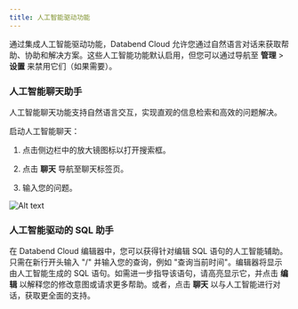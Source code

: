 ```yaml
---
title: 人工智能驱动功能
---
```


通过集成人工智能驱动功能，Databend Cloud 允许您通过自然语言对话来获取帮助、协助和解决方案。这些人工智能功能默认启用，但您可以通过导航至 **管理** > **设置** 来禁用它们（如果需要）。

### 人工智能聊天助手

人工智能聊天功能支持自然语言交互，实现直观的信息检索和高效的问题解决。

启动人工智能聊天：

1. 点击侧边栏中的放大镜图标以打开搜索框。

2. 点击 **聊天** 导航至聊天标签页。

3. 输入您的问题。

![Alt text](@site/static/img/documents/worksheet/ai-chat.gif)

### 人工智能驱动的 SQL 助手

在 Databend Cloud 编辑器中，您可以获得针对编辑 SQL 语句的人工智能辅助。只需在新行开头输入 "/" 并输入您的查询，例如 "查询当前时间"。编辑器将显示由人工智能生成的 SQL 语句。如需进一步指导该语句，请高亮显示它，并点击 **编辑** 以解释您的修改意图或请求更多帮助。或者，点击 **聊天** 以与人工智能进行对话，获取更全面的支持。